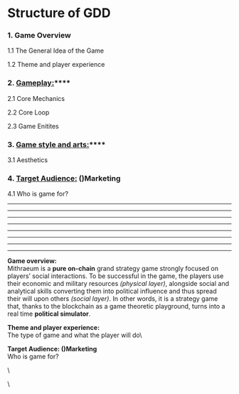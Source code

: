 # Structure of GDD

### 1. Game Overview

1.1 The General Idea of the Game

1.2 Theme and player experience



### 2. [**Gameplay:**](mainsgdd/gameplay/)****

2.1 Core Mechanics

2.2 Core Loop

2.3 Game Enitites

### **3.** [**Game style and arts:**](mainsgdd/gamestyle-and-arts.md)****

3.1 Aesthetics

### **4.** [**Target Audience:**](mainsgdd/target-audience.md) **()Marketing**

4.1 Who is game for?

***

***

***

***

***

***

***

***

**Game overview:**\
Mithraeum is a **pure on-chain** grand strategy game strongly focused on players’ social interactions. To be successful in the game, the players use their economic and military resources _(physical layer)_, alongside social and analytical skills converting them into political influence and thus spread their will upon others _(social layer)_. In other words, it is a strategy game that, thanks to the blockchain as a game theoretic playground, turns into a real time **political simulator**.

**Theme and player experience:**\
The type of game and what the player will do\\

**Target Audience: ()Marketing**\
Who is game for?

\


\


